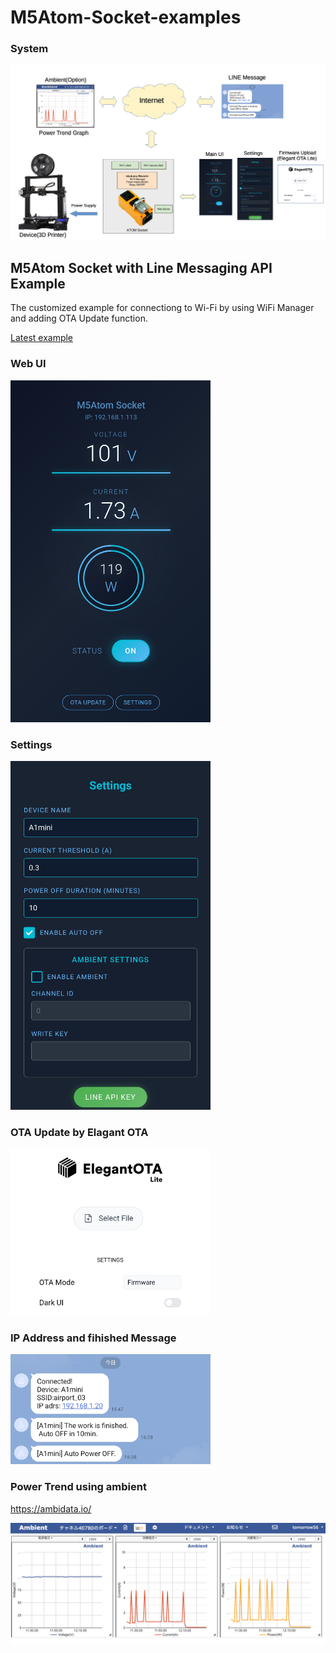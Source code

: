 # M5Atom-Socket-examples

### System

![SYSTEM](img/SystemImage.png)

## M5Atom Socket with Line Messaging API Example
The customized example for connectiong to Wi-Fi by using WiFi Manager and adding OTA Update function.

[Latest example](/M5Atom_Socket_LineMessagingAPI)

### Web UI

<img src="img/WebUI.png" width="320">

### Settings

<img src="img/settings.png" width="320">

### OTA Update by Elagant OTA

<img src="img/OTA_update.png" width="320">

### IP Address and fihished Message

<img src="img/line_message.jpg" width="320">

### Power Trend using ambient

https://ambidata.io/

![ambient](img/ambient.png)
